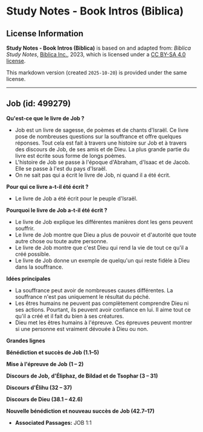 # Study Notes - Book Intros (Biblica)

## License Information

**Study Notes - Book Intros (Biblica)** is based on and adapted from: _Biblica Study Notes_, [Biblica Inc.](https://www.biblica.com/), 2023, which is licensed under a [CC BY-SA 4.0 license](https://creativecommons.org/licenses/by-sa/4.0/legalcode.en).

This markdown version (created `2025-10-20`) is provided under the same license.



--------------------------------

## Job (id: 499279)

**Qu'est\-ce que le livre de Job ?**

* Job est un livre de sagesse, de poèmes et de chants d'Israël. Ce livre pose de nombreuses questions sur la souffrance et offre quelques réponses. Tout cela est fait à travers une histoire sur Job et à travers des discours de Job, de ses amis et de Dieu. La plus grande partie du livre est écrite sous forme de longs poèmes.
* L'histoire de Job se passe à l'époque d'Abraham, d'Isaac et de Jacob. Elle se passe à l'est du pays d'Israël.
* On ne sait pas qui a écrit le livre de Job, ni quand il a été écrit.

**Pour qui ce livre a\-t\-il été écrit ?**

* Le livre de Job a été écrit pour le peuple d'Israël.

**Pourquoi le livre de Job a\-t\-il été écrit ?**

* Le livre de Job explique les différentes manières dont les gens peuvent souffrir.
* Le livre de Job montre que Dieu a plus de pouvoir et d'autorité que toute autre chose ou toute autre personne.
* Le livre de Job montre que c'est Dieu qui rend la vie de tout ce qu'il a créé possible.
* Le livre de Job donne un exemple de quelqu'un qui reste fidèle à Dieu dans la souffrance.

**Idées principales**

* La souffrance peut avoir de nombreuses causes différentes. La souffrance n'est pas uniquement le résultat du péché.
* Les êtres humains ne peuvent pas complètement comprendre Dieu ni ses actions. Pourtant, ils peuvent avoir confiance en lui. Il aime tout ce qu'il a créé et il fait du bien à ses créatures.
* Dieu met les êtres humains à l'épreuve. Ces épreuves peuvent montrer si une personne est vraiment dévouée à Dieu ou non.

**Grandes lignes**

**Bénédiction et succès de Job (1\.1–5\)**

**Mise à l'épreuve de Job** **(1 – 2\)**

**Discours de Job,** **d'Éliphaz, de Bildad et de Tsophar (3 – 31\)**

**Discours d'Élihu (32 – 37\)**

**Discours de Dieu (38\.1 – 42\.6\)**

**Nouvelle bénédiction et nouveau succès de Job (42\.7–17\)**

* **Associated Passages:** JOB 1:1

